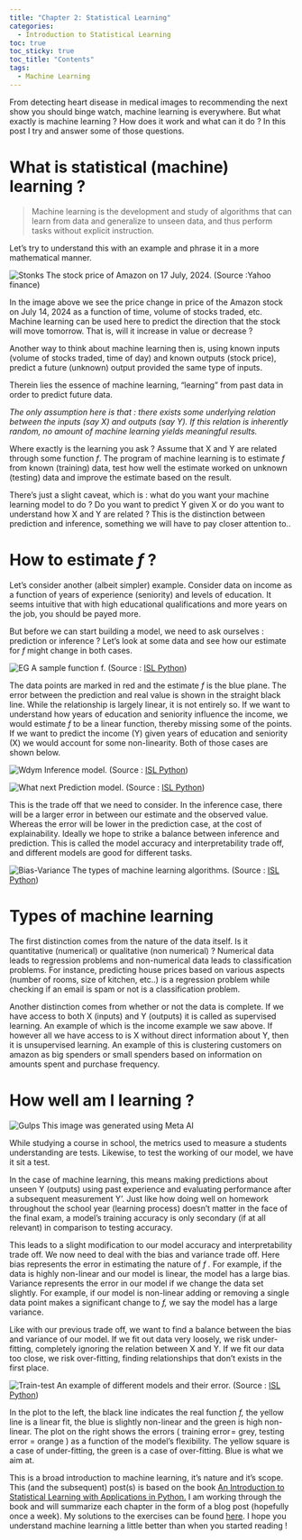 ```yaml
---
title: "Chapter 2: Statistical Learning"
categories:
  - Introduction to Statistical Learning 
toc: true
toc_sticky: true
toc_title: "Contents"
tags:
  - Machine Learning 
---
```


From detecting heart disease in medical images to recommending the next show you should binge watch, machine learning is everywhere. But what exactly is machine learning ? How does it work and what can it do ? In this post I try and answer some of those questions.

# What is statistical (machine) learning ?
> Machine learning is the development and study of algorithms that can learn from data and generalize to unseen data, and thus perform tasks without explicit instruction.

Let’s try to understand this with an example and phrase it in a more mathematical manner.

![Stonks](/assets/img/ch2/1.jpg)
The stock price of Amazon on 17 July, 2024. (Source :Yahoo finance)

In the image above we see the price change in price of the Amazon stock on July 14, 2024 as a function of time, volume of stocks traded, etc. Machine learning can be used here to predict the direction that the stock will move tomorrow. That is, will it increase in value or decrease ?

Another way to think about machine learning then is, using known inputs (volume of stocks traded, time of day) and known outputs (stock price), predict a future (unknown) output provided the same type of inputs.

Therein lies the essence of machine learning, “learning” from past data in order to predict future data.

_The only assumption here is that : there exists some underlying relation between the inputs (say X) and outputs (say Y). If this relation is inherently random, no amount of machine learning yields meaningful results._

Where exactly is the learning you ask ? Assume that X and Y are related through some function _f_. The program of machine learning is to estimate _f_ from known (training) data, test how well the estimate worked on unknown (testing) data and improve the estimate based on the result.

There’s just a slight caveat, which is : what do you want your machine learning model to do ? Do you want to predict Y given X or do you want to understand how X and Y are related ? This is the distinction between prediction and inference, something we will have to pay closer attention to..

# How to estimate _f_ ?

Let’s consider another (albeit simpler) example. Consider data on income as a function of years of experience (seniority) and levels of education. It seems intuitive that with high educational qualifications and more years on the job, you should be payed more.

But before we can start building a model, we need to ask ourselves : prediction or inference ? Let’s look at some data and see how our estimate for _f_ might change in both cases.

![EG](/assets/img/ch2/2.jpg)
A sample function f. (Source : [ISL Python](https://www.statlearning.com/))

The data points are marked in red and the estimate _f_ is the blue plane. The error between the prediction and real value is shown in the straight black line. While the relationship is largely linear, it is not entirely so. If we want to understand how years of education and seniority influence the income, we would estimate _f_ to be a linear function, thereby missing some of the points. If we want to predict the income (Y) given years of education and seniority (X) we would account for some non-linearity. Both of those cases are shown below.

![Wdym](/assets/img/ch2/3.jpg)
Inference model. (Source : [ISL Python](https://www.statlearning.com/))

![What next](/assets/img/ch2/4.jpg)
Prediction model. (Source : [ISL Python](https://www.statlearning.com/))

This is the trade off that we need to consider. In the inference case, there will be a larger error in between our estimate and the observed value. Whereas the error will be lower in the prediction case, at the cost of explainability. Ideally we hope to strike a balance between inference and prediction. This is called the model accuracy and interpretability trade off, and different models are good for different tasks.

![Bias-Variance](/assets/img/ch2/5.jpg)
The types of machine learning algorithms. (Source : [ISL Python](https://www.statlearning.com/))

# Types of machine learning

The first distinction comes from the nature of the data itself. Is it quantitative (numerical) or qualitative (non numerical) ? Numerical data leads to regression problems and non-numerical data leads to classification problems. For instance, predicting house prices based on various aspects (number of rooms, size of kitchen, etc..) is a regression problem while checking if an email is spam or not is a classification problem.

Another distinction comes from whether or not the data is complete. If we have access to both X (inputs) and Y (outputs) it is called as supervised learning. An example of which is the income example we saw above. If however all we have access to is X without direct information about Y, then it is unsupervised learning. An example of this is clustering customers on amazon as big spenders or small spenders based on information on amounts spent and purchase frequency.

# How well am I learning ?

![Gulps](/assets/img/ch2/6.jpg)
This image was generated using Meta AI

While studying a course in school, the metrics used to measure a students understanding are tests. Likewise, to test the working of our model, we have it sit a test.

In the case of machine learning, this means making predictions about unseen Y (outputs) using past experience and evaluating performance after a subsequent measurement Y’. Just like how doing well on homework throughout the school year (learning process) doesn’t matter in the face of the final exam, a model’s training accuracy is only secondary (if at all relevant) in comparison to testing accuracy.

This leads to a slight modification to our model accuracy and interpretability trade off. We now need to deal with the bias and variance trade off. Here bias represents the error in estimating the nature of _f ._ For example, if the data is highly non-linear and our model is linear, the model has a large bias. Variance represents the error in our model if we change the data set slightly. For example, if our model is non-linear adding or removing a single data point makes a significant change to _f,_ we say the model has a large variance.

Like with our previous trade off, we want to find a balance between the bias and variance of our model. If we fit out data very loosely, we risk under-fitting, completely ignoring the relation between X and Y. If we fit our data too close, we risk over-fitting, finding relationships that don’t exists in the first place.

![Train-test](/assets/img/ch2/7.jpg)
An example of different models and their error. (Source : [ISL Python](https://www.statlearning.com/))

In the plot to the left, the black line indicates the real function _f,_ the yellow line is a linear fit, the blue is slightly non-linear and the green is high non-linear. The plot on the right shows the errors ( training error = grey, testing error = orange ) as a function of the model’s flexibility. The yellow square is a case of under-fitting, the green is a case of over-fitting. Blue is what we aim at.

This is a broad introduction to machine learning, it’s nature and it’s scope. This (and the subsequent) post(s) is based on the book [An Introduction to Statistical Learning with Applications in Python.](https://www.statlearning.com/) I am working through the book and will summarize each chapter in the form of a blog post (hopefully once a week). My solutions to the exercises can be found [here](https://github.com/sri-ram-swaminathan/ISL-Python). I hope you understand machine learning a little better than when you started reading !